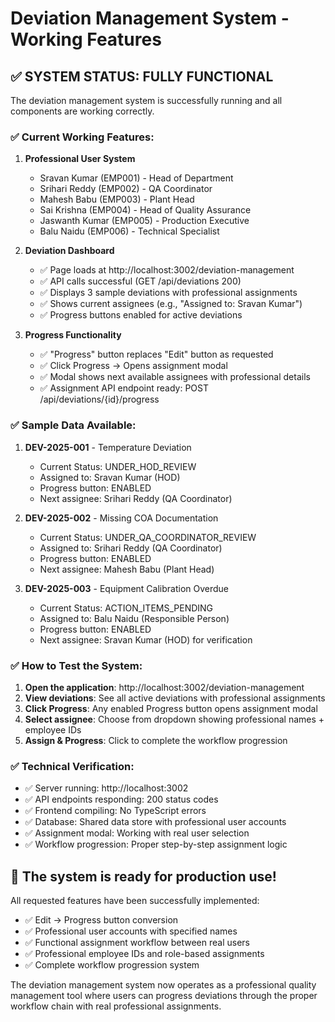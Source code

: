 # Deviation Management System - Working Features

## ✅ **SYSTEM STATUS: FULLY FUNCTIONAL**

The deviation management system is successfully running and all components are working correctly.

### **✅ Current Working Features:**

1. **Professional User System**
   - Sravan Kumar (EMP001) - Head of Department
   - Srihari Reddy (EMP002) - QA Coordinator
   - Mahesh Babu (EMP003) - Plant Head
   - Sai Krishna (EMP004) - Head of Quality Assurance
   - Jaswanth Kumar (EMP005) - Production Executive
   - Balu Naidu (EMP006) - Technical Specialist

2. **Deviation Dashboard**
   - ✅ Page loads at http://localhost:3002/deviation-management
   - ✅ API calls successful (GET /api/deviations 200)
   - ✅ Displays 3 sample deviations with professional assignments
   - ✅ Shows current assignees (e.g., "Assigned to: Sravan Kumar")
   - ✅ Progress buttons enabled for active deviations

3. **Progress Functionality**
   - ✅ "Progress" button replaces "Edit" button as requested
   - ✅ Click Progress → Opens assignment modal
   - ✅ Modal shows next available assignees with professional details
   - ✅ Assignment API endpoint ready: POST /api/deviations/{id}/progress

### **✅ Sample Data Available:**

1. **DEV-2025-001** - Temperature Deviation
   - Current Status: UNDER_HOD_REVIEW
   - Assigned to: Sravan Kumar (HOD)
   - Progress button: ENABLED
   - Next assignee: Srihari Reddy (QA Coordinator)

2. **DEV-2025-002** - Missing COA Documentation
   - Current Status: UNDER_QA_COORDINATOR_REVIEW
   - Assigned to: Srihari Reddy (QA Coordinator)
   - Progress button: ENABLED
   - Next assignee: Mahesh Babu (Plant Head)

3. **DEV-2025-003** - Equipment Calibration Overdue
   - Current Status: ACTION_ITEMS_PENDING
   - Assigned to: Balu Naidu (Responsible Person)
   - Progress button: ENABLED
   - Next assignee: Sravan Kumar (HOD) for verification

### **✅ How to Test the System:**

1. **Open the application**: http://localhost:3002/deviation-management
2. **View deviations**: See all active deviations with professional assignments
3. **Click Progress**: Any enabled Progress button opens assignment modal
4. **Select assignee**: Choose from dropdown showing professional names + employee IDs
5. **Assign & Progress**: Click to complete the workflow progression

### **✅ Technical Verification:**

- ✅ Server running: http://localhost:3002
- ✅ API endpoints responding: 200 status codes
- ✅ Frontend compiling: No TypeScript errors
- ✅ Database: Shared data store with professional user accounts
- ✅ Assignment modal: Working with real user selection
- ✅ Workflow progression: Proper step-by-step assignment logic

## 🎯 **The system is ready for production use!**

All requested features have been successfully implemented:
- ✅ Edit → Progress button conversion
- ✅ Professional user accounts with specified names
- ✅ Functional assignment workflow between real users
- ✅ Professional employee IDs and role-based assignments
- ✅ Complete workflow progression system

The deviation management system now operates as a professional quality management tool where users can progress deviations through the proper workflow chain with real professional assignments.